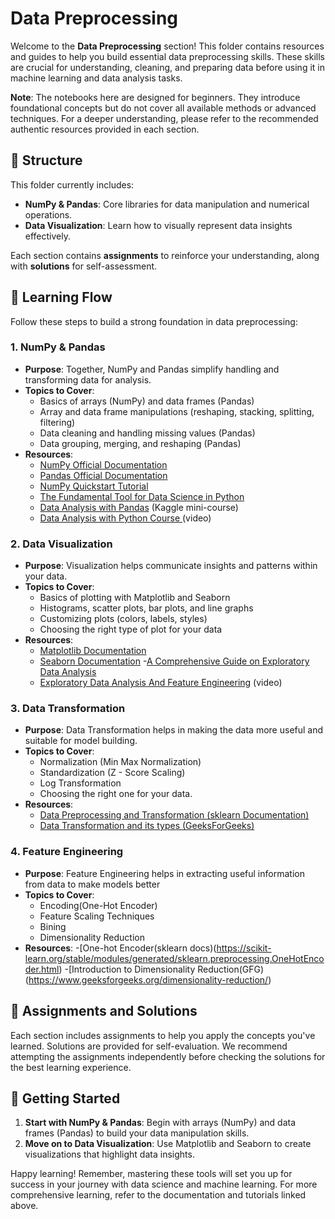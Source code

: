 # Data Preprocessing

Welcome to the **Data Preprocessing** section! This folder contains resources and guides to help you build essential data preprocessing skills. These skills are crucial for understanding, cleaning, and preparing data before using it in machine learning and data analysis tasks.

**Note**: The notebooks here are designed for beginners. They introduce foundational concepts but do not cover all available methods or advanced techniques. For a deeper understanding, please refer to the recommended authentic resources provided in each section.

## 📂 Structure

This folder currently includes:
- **NumPy & Pandas**: Core libraries for data manipulation and numerical operations.
- **Data Visualization**: Learn how to visually represent data insights effectively.

Each section contains **assignments** to reinforce your understanding, along with **solutions** for self-assessment.

## 🔗 Learning Flow

Follow these steps to build a strong foundation in data preprocessing:

### 1. **NumPy & Pandas**
   - **Purpose**: Together, NumPy and Pandas simplify handling and transforming data for analysis.
   - **Topics to Cover**:
     - Basics of arrays (NumPy) and data frames (Pandas)
     - Array and data frame manipulations (reshaping, stacking, splitting, filtering)
     - Data cleaning and handling missing values (Pandas)
     - Data grouping, merging, and reshaping (Pandas)
   - **Resources**:
     - [NumPy Official Documentation](https://numpy.org/doc/stable/)
     - [Pandas Official Documentation](https://pandas.pydata.org/docs/)
     - [NumPy Quickstart Tutorial](https://numpy.org/doc/stable/user/quickstart.html)
     - [The Fundamental Tool for Data Science in Python](https://medium.com/@m.franfuentes/numpy-the-fundamental-tool-for-data-science-in-python-fa2b605a3bf9)
     - [Data Analysis with Pandas](https://www.kaggle.com/learn/pandas) (Kaggle mini-course)
     - [Data Analysis with Python Course ](https://www.youtube.com/watch?v=GPVsHOlRBBI) (video)

### 2. **Data Visualization**
   - **Purpose**: Visualization helps communicate insights and patterns within your data.
   - **Topics to Cover**:
     - Basics of plotting with Matplotlib and Seaborn
     - Histograms, scatter plots, bar plots, and line graphs
     - Customizing plots (colors, labels, styles)
     - Choosing the right type of plot for your data
   - **Resources**:
     - [Matplotlib Documentation](https://matplotlib.org/stable/contents.html)
     - [Seaborn Documentation](https://seaborn.pydata.org/)
     -[A Comprehensive Guide on Exploratory Data Analysis](https://medium.com/@pabbakavya123/a-comprehensive-guide-on-exploratory-data-analysis-eda-ab38f33d6abc)
     - [ Exploratory Data Analysis And Feature Engineering](https://www.youtube.com/watch?v=fHFOANOHwh8) (video)

### 3. **Data Transformation**
   - **Purpose**: Data Transformation helps in making the data more useful and suitable for model building.
   - **Topics to Cover**:
     - Normalization (Min Max Normalization)
     - Standardization (Z - Score Scaling)
     - Log Transformation
     - Choosing the right one for your data.
   - **Resources**:
     - [Data Preprocessing and Transformation (sklearn Documentation)](https://scikit-learn.org/stable/modules/preprocessing.html)
     - [Data Transformation and its types (GeeksForGeeks)](https://www.geeksforgeeks.org/data-transformation-in-data-mining/)
### 4. **Feature Engineering**
   - **Purpose**: Feature Engineering helps in extracting useful information from data to make models better 
   - **Topics to Cover**:
     -  Encoding(One-Hot Encoder)
     - Feature Scaling Techniques
     - Bining
     - Dimensionality Reduction
 - **Resources**:
     -[One-hot Encoder(sklearn docs)(https://scikit-learn.org/stable/modules/generated/sklearn.preprocessing.OneHotEncoder.html)
     -[Introduction to Dimensionality Reduction(GFG)(https://www.geeksforgeeks.org/dimensionality-reduction/)
## 📝 Assignments and Solutions

Each section includes assignments to help you apply the concepts you've learned. Solutions are provided for self-evaluation. We recommend attempting the assignments independently before checking the solutions for the best learning experience.

## 🏁 Getting Started

1. **Start with NumPy & Pandas**: Begin with arrays (NumPy) and data frames (Pandas) to build your data manipulation skills.
2. **Move on to Data Visualization**: Use Matplotlib and Seaborn to create visualizations that highlight data insights.

Happy learning! Remember, mastering these tools will set you up for success in your journey with data science and machine learning. For more comprehensive learning, refer to the documentation and tutorials linked above.
